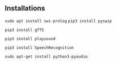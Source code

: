 ## Installations

``
sudo apt install swi-prolog
``
``
pip3 install pyswip
``

``
pip3 install gTTS
``

``
pip3 install playsound
``

``
pip3 install SpeechRecognition
``


``
sudo apt-get install python3-pyaudio
``